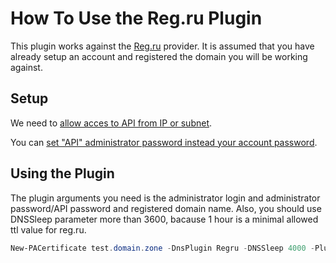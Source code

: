 # How To Use the Reg.ru Plugin

This plugin works against the [Reg.ru](https://reg.ru) provider. It is assumed that you have already setup an account and registered the domain you will be working against.

## Setup

We need to [allow acces to API from IP or subnet](https://www.reg.ru/user/account/#/settings/api/).

You can [set "API" administrator password instead your account password](https://www.reg.ru/user/account/#/settings/api/).

## Using the Plugin

The plugin arguments you need is the administrator login and administrator password/API password and registered domain name.
Also, you should use DNSSleep parameter more than 3600, bacause 1 hour is a minimal allowed ttl value for reg.ru.

```powershell
New-PACertificate test.domain.zone -DnsPlugin Regru -DNSSleep 4000 -PluginArgs @{RegRuLogin='user@example.com';RegRuPassword='Your_Account_or_API_password'; DomainName='domain.zone'}
```